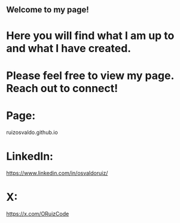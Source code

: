 ## Welcome to my page!

# Here you will find what I am up to and what I have created. 
# Please feel free to view my page. Reach out to connect!

# Page:
ruizosvaldo.github.io

# LinkedIn:
https://www.linkedin.com/in/osvaldoruiz/

# X:
https://x.com/ORuizCode
<!--
**RuizOsvaldo/ruizosvaldo** is a ✨ _special_ ✨ repository because its `README.md` (this file) appears on your GitHub profile.

Here are some ideas to get you started:

- 🔭 I’m currently working on ...
- 🌱 I’m currently learning ...
- 👯 I’m looking to collaborate on ...
- 🤔 I’m looking for help with ...
- 💬 Ask me about ...
- 📫 How to reach me: ...
- 😄 Pronouns: ...
- ⚡ Fun fact: ...
-->
